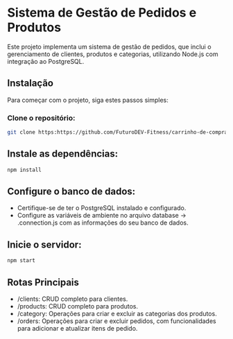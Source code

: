 # Sistema de Gestão de Pedidos e Produtos

Este projeto implementa um sistema de gestão de pedidos, que inclui o gerenciamento de clientes, produtos e categorias, utilizando Node.js com integração ao PostgreSQL.

## Instalação

Para começar com o projeto, siga estes passos simples:

### Clone o repositório:

```bash
git clone https:https://github.com/FuturoDEV-Fitness/carrinho-de-compras-renatapulz
```

## Instale as dependências:

```bash
npm install
```

## Configure o banco de dados:
- Certifique-se de ter o PostgreSQL instalado e configurado.
- Configure as variáveis de ambiente no arquivo database -> .connection.js com as informações do seu banco de dados.

## Inicie o servidor:

```bash
npm start
```

## Rotas Principais

- /clients: CRUD completo para clientes.
- /products: CRUD completo para produtos.
- /category: Operações para criar e excluir as categorias dos produtos.
- /orders: Operações para criar e excluir pedidos, com funcionalidades para adicionar e atualizar itens de pedido.

